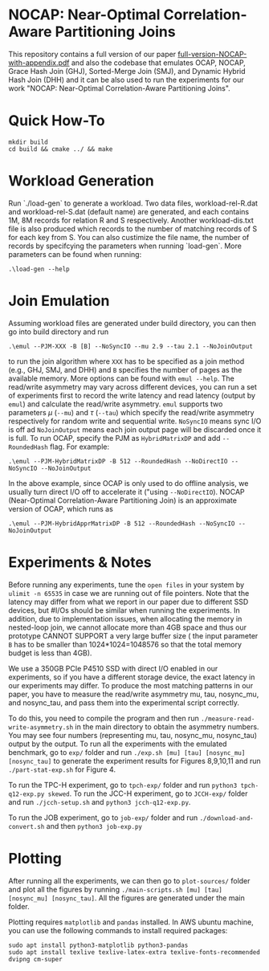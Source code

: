 # NOCAP: Near-Optimal Correlation-Aware Partitioning Joins

This repository contains a full version of our paper [full-version-NOCAP-with-appendix.pdf](./full-version-NOCAP-with-appendix.pdf) and also the codebase that emulates OCAP, NOCAP, Grace Hash Join (GHJ), Sorted-Merge Join (SMJ), and Dynamic Hybrid Hash Join (DHH) and it can be also used to run the experiments for our work "NOCAP: Near-Optimal Correlation-Aware Partitioning Joins".

<H1> Quick How-To </H1>

```
mkdir build
cd build && cmake ../ && make
```

<H1> Workload Generation </H1>
Run `./load-gen` to generate a workload. Two data files, workload-rel-R.dat and workload-rel-S.dat (default name) are generated, and each contains 1M, 8M records for relation R and S respectively. Another workload-dis.txt file is also produced which records to the number of matching records of S for each key from S. You can also custimize the file name, the number of records by specifcying the parameters when running `load-gen`. More parameters can be found when running:

```
.\load-gen --help
```

<H1> Join Emulation </H1>

Assuming workload files are generated under build directory, you can then go into build directory and run 
```
.\emul --PJM-XXX -B [B] --NoSyncIO --mu 2.9 --tau 2.1 --NoJoinOutput
```

to run the join algorithm where `XXX` has to be specified as a join method (e.g., GHJ, SMJ, and DHH) and `B` specifies the number of pages as the available memory. More options can be found with `emul --help`. The read/write asymmetry may vary across different devices, you can run a set of experiments first to record the write latency and read latency (output by `emul`) and calculate the read/write asymmetry. `emul` supports two parameters $\mu$ (`--mu`) and $\tau$ (`--tau`) which specify the read/write asymmetry respectively for random write and sequential write. `NoSyncIO` means sync I/O is off ad `NoJoinOutput` means each join output page will be discarded once it is full. To run OCAP, specify the PJM as `HybridMatrixDP` and add `--RoundedHash` flag. For example:

```
.\emul --PJM-HybridMatrixDP -B 512 --RoundedHash --NoDirectIO --NoSyncIO --NoJoinOutput
```

In the above example, since OCAP is only used to do offline analysis, we usually turn direct I/O off to accelerate it ("using `--NoDirectIO`). NOCAP (Near-Optimal Correlation-Aware Partitioning Join) is an approximate version of OCAP, which runs as
```
.\emul --PJM-HybridApprMatrixDP -B 512 --RoundedHash --NoSyncIO --NoJoinOutput
```

<H1> Experiments & Notes </H1>

Before running any experiments, tune the `open files` in your system by `ulimit -n 65535` in case we are running out of file pointers. Note that the latency may differ from what we report in our paper due to different SSD devices, but \#I/Os should be similar when running the experiments. In addition, due to implementation issues, when allocating the memory in nested-loop join, we cannot allocate more than 4GB space and thus our prototype CANNOT SUPPORT a very large buffer size ( the input parameter `B` has to be smaller than 1024\*1024=1048576 so that the total memory budget is less than 4GB).

We use a 350GB PCIe P4510 SSD with direct I/O enabled in our experiments, so if you have a different storage device, the exact latency in our experiments may differ. To produce the most matching patterns in our paper, you have to measure the read/write asymmetry mu, tau, nosync\_mu, and nosync\_tau, and pass them into the experimental script correctly.

To do this, you need to compile the program and then run `./measure-read-write-asymmetry.sh` in the main directory to obtain the asymmetry numbers. You may see four numbers (representing mu, tau, nosync\_mu, nosync\_tau) output by the output. To run all the experiments with the emulated benchmark, go to `exp/` folder and run `./exp.sh [mu] [tau] [nosync_mu] [nosync_tau]` to generate the experiment results for Figures 8,9,10,11 and run `./part-stat-exp.sh` for Figure 4.

To run the TPC-H experiment, go to `tpch-exp/` folder and run `python3 tpch-q12-exp.py skewed`. 
To run the JCC-H experiment, go to `JCCH-exp/` folder and run `./jcch-setup.sh` and `python3 jcch-q12-exp.py`. 

To run the JOB experiment, go to `job-exp/` folder and run `./download-and-convert.sh` and then `python3 job-exp.py`

<H1> Plotting </H1>

After running all the experiments, we can then go to `plot-sources/` folder and plot all the figures by running `./main-scripts.sh [mu] [tau] [nosync_mu] [nosync_tau]`. All the figures are generated under the main folder.

Plotting requires `matplotlib` and `pandas` installed. In AWS ubuntu machine, you can use the following commands to install required packages:
```
sudo apt install python3-matplotlib python3-pandas
sudo apt install texlive texlive-latex-extra texlive-fonts-recommended dvipng cm-super
```
